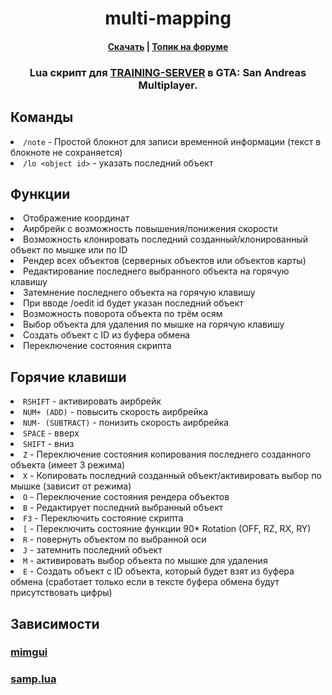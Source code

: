 <h1 align="center">multi-mapping</h1>
<h4 align="center"><a href="https://github.com/les1er1/multi-mapping/releases">Скачать</a> | <a href="https://forum.training-server.com/d/13293-multi-mapping-build-0004">Топик на форуме</a></h4>
<h3 align="center">Lua скрипт для <a href="https://training-server.com">TRAINING-SERVER</a> в GTA: San Andreas Multiplayer.</h3>

<h2>Команды</h2>

<li><code>/note</code> - Простой блокнот для записи временной информации (текст в блокноте не сохраняется)</li>
<li><code>/lo &lt;object id&gt;</code> - указать последний объект
</li>

<h2>Функции</h2>

<li>Отображение координат</li>
<li>Аирбрейк с возможность повышения/понижения скорости</li>
<li>Возможность клонировать последний созданный/клонированный объект по мышке или по ID</li>
<li>Рендер всех объектов (серверных объектов или объектов карты)</li>
<li>Редактирование последнего выбранного объекта на горячую клавишу</li>
<li>Затемнение последнего объекта на горячую клавишу</li>
<li>При вводе /oedit id будет указан последний объект</li>
<li>Возможность поворота объекта по трём осям</li>
<li>Выбор объекта для удаления по мышке на горячую клавишу</li>
<li>Создать объект с ID из буфера обмена</li>
<li>Переключение состояния скрипта</li>

<h2>Горячие клавиши</h2>

<li><code>RSHIFT</code> - активировать аирбрейк</li>
<li><code>NUM+ (ADD)</code> - повысить скорость аирбрейка</li>
<li><code>NUM- (SUBTRACT)</code> - понизить скорость аирбрейка</li>
<li><code>SPACE</code> - вверх</li>
<li><code>SHIFT</code> - вниз</li>
<li><code>Z</code> - Переключение состояния копирования последнего созданного объекта (имеет 3 режима)</li>
<li><code>X</code> - Копировать последний созданный объект/активировать выбор по мышке (зависит от режима)</li>
<li><code>O</code> - Переключение состояния рендера объектов</li>
<li><code>B</code> - Редактирует последний выбранный объект</li>
<li><code>F3</code> - Переключить состояние скрипта</li>
<li><code>[</code> - Переключить состояние функции 90* Rotation (OFF, RZ, RX, RY)</li>
<li><code>R</code> - повернуть объектом по выбранной оси</li>
<li><code>J</code> - затемнить последний объект</li>
<li><code>M</code> - активировать выбор объекта по мышке для удаления</li>
<li><code>E</code> - Создать объект с ID объекта, который будет взят из буфера обмена (сработает только если в тексте буфера обмена будут присутствовать цифры)

<h2>Зависимости</h2>
<h3><a href="https://github.com/THE-FYP/mimgui/releases/download/v1.7.0/mimgui-v1.7.0.zip">mimgui</a></h3>
<h3><a href="https://github.com/THE-FYP/SAMP.Lua/releases/download/v2.3.0/samp-lua-v2.3.0.zip">samp.lua</a></h3>
</li>
